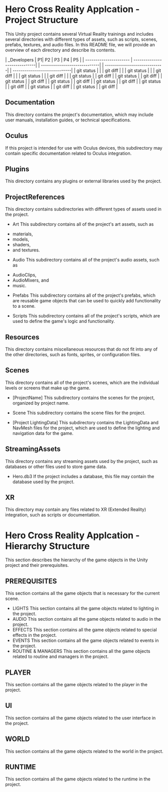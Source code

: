 # Hero Cross Reality Applcation - Project Structure

This Unity project contains several Virtual Reality trainings and includes several
directories with different types of assets, such as scripts, scenes, prefabs, textures,
and audio files. In this README file, we will provide an overview of each directory and
describe its contents.

| _Developers | P1| P2 | P3 | P4 | P5 |
| ---------------------- | -----------------------------| | -----------------------------| | -----------------------------| | -----------------------------|
| git status   	 | |
| git diff       | |
| git status   	 | |
| git diff       | |
| git status   	 | |
| git diff       | |
| git status   	 |
| git diff       |
| git status   	 |
| git diff       |
| git status   	 |
| git diff       |
| git status   	 |
| git diff       |
| git status   	 |
| git diff       |
| git status   	 |
| git diff       |
| git status   	 |
| git diff       |
| git status   	 |
| git diff       |

















## 


## Documentation
This directory contains the project's documentation, which may include user manuals, installation guides, or technical specifications.

## Oculus
If this project is intended for use with Oculus devices, this subdirectory may contain specific documentation related to Oculus integration.

## Plugins
This directory contains any plugins or external libraries used by the project.

## ProjectReferences
This directory contains subdirectories with different types of assets used in the project.

* Art
This subdirectory contains all of the project's art assets, such as 
- materials, 
- models, 
- shaders, 
- and textures.

* Audio
This subdirectory contains all of the project's audio assets, such as 
- AudioClips, 
- AudioMixers, and 
- music.

* Prefabs
This subdirectory contains all of the project's prefabs, which are reusable game objects that can be used to quickly add functionality to a scene.

* Scripts
This subdirectory contains all of the project's scripts, which are used to define the game's logic and functionality.

## Resources
This directory contains miscellaneous resources that do not fit into any of the other directories, such as fonts, sprites, or configuration files.

## Scenes
This directory contains all of the project's scenes, which are the individual levels or screens that make up the game.

- [ProjectName]
This subdirectory contains the scenes for the project, organized by project name.

- Scene
This subdirectory contains the scene files for the project.

- [Project LightingData]
This subdirectory contains the LightingData and NavMesh files for the project, which are used to define the lighting and navigation data for the game.

## StreamingAssets
This directory contains any streaming assets used by the project, such as databases or other files used to store game data.

- Hero.db3
If the project includes a database, this file may contain the database used by the project.

## XR
This directory may contain any files related to XR (Extended Reality) integration, such as scripts or documentation.


# Hero Cross Reality Applcation - Hierarchy Structure
This section describes the hierarchy of the game objects in the Unity project and their prerequisites.
## PREREQUISITES
This section contains all the game objects that is necessary for the current scene.
- LIGHTS
This section contains all the game objects related to lighting in the project.
- AUDIO
This section contains all the game objects related to audio in the project.
- EFFECTS
This section contains all the game objects related to special effects in the project.
- EVENTS
This section contains all the game objects related to events in the project.
- ROUTINE & MANAGERS
This section contains all the game objects related to routine and managers in the project.
## PLAYER
This section contains all the game objects related to the player in the project.
## UI
This section contains all the game objects related to the user interface in the project.
## WORLD
This section contains all the game objects related to the world in the project.
## RUNTIME
This section contains all the game objects related to the runtime in the project.
